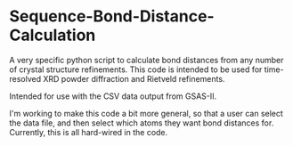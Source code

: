 # Sequence-Bond-Distance-Calculation
A very specific python script to calculate bond distances from any number of crystal structure refinements. This code is intended to be used for time-resolved XRD powder diffraction and Rietveld refinements.

Intended for use with the CSV data output from GSAS-II.  

I'm working to make this code a bit more general, so that a user can select the data file, and then select which atoms they want bond distances for.  Currently, this is all hard-wired in the code.
